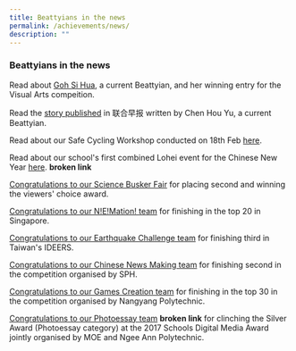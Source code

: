 ```yaml
---
title: Beattyians in the news
permalink: /achievements/news/
description: ""
---
```

### **Beattyians in the news**
Read about [Goh Si Hua](/files/Goh%20Si%20Hua's%20work.pdf), a current Beattyian, and her winning entry for the Visual Arts compeition.  

Read the [story published](/files/那失去的大自然_houyu_2017.pdf) in 联合早报 written by Chen Hou Yu, a current Beattyian.

Read about our Safe Cycling Workshop conducted on 18th Feb [here](http://www.zaobao.com.sg/znews/singapore/story20170222-727558).  

Read about our school's first combined Lohei event for the Chinese New Year [here](http://www.zbcomma.sg/archives/20843).  **broken link**

[Congratulations to our Science Busker Fair](https://staging.d20c7gu3ctms61.amplifyapp.com/achievements/news/science-busker-competition/) for placing second and winning the viewers' choice award.

[Congratulations to our N!E!Mation! team](https://staging.d20c7gu3ctms61.amplifyapp.com/achievements/news/nemation/) for finishing in the top 20 in Singapore.

[Congratulations to our Earthquake Challenge team](https://staging.d20c7gu3ctms61.amplifyapp.com/achievements/news/ideers/) for finishing third in Taiwan's IDEERS.

[Congratulations to our Chinese News Making team](https://staging.d20c7gu3ctms61.amplifyapp.com/achievements/news/chinese-news-making-competition/) for finishing second in the competition organised by SPH.

[Congratulations to our Games Creation team](https://staging.d20c7gu3ctms61.amplifyapp.com/achievements/news/singapore-games-creation-competition/) for finishing in the top 30 in the competition organised by Nangyang Polytechnic. 

[Congratulations to our Photoessay team](https://sdma.moe.edu.sg/cos/o.x?ptid=588&c=/sdma/sdma_gal&func=view&rid=4529) **broken link** for clinching the Silver Award (Photoessay category) at the 2017 Schools Digital Media Award jointly organised by MOE and Ngee Ann Polytechnic.